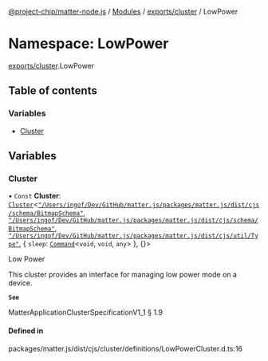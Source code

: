 [@project-chip/matter-node.js](../README.md) / [Modules](../modules.md) / [exports/cluster](exports_cluster.md) / LowPower

# Namespace: LowPower

[exports/cluster](exports_cluster.md).LowPower

## Table of contents

### Variables

- [Cluster](exports_cluster.LowPower.md#cluster)

## Variables

### Cluster

• `Const` **Cluster**: [`Cluster`](exports_cluster.md#cluster)<[`"/Users/ingof/Dev/GitHub/matter.js/packages/matter.js/dist/cjs/schema/BitmapSchema"`](export._internal_.__Users_ingof_Dev_GitHub_matter_js_packages_matter_js_dist_cjs_schema_BitmapSchema_.md), [`"/Users/ingof/Dev/GitHub/matter.js/packages/matter.js/dist/cjs/schema/BitmapSchema"`](export._internal_.__Users_ingof_Dev_GitHub_matter_js_packages_matter_js_dist_cjs_schema_BitmapSchema_.md), [`"/Users/ingof/Dev/GitHub/matter.js/packages/matter.js/dist/cjs/util/Type"`](export._internal_.__Users_ingof_Dev_GitHub_matter_js_packages_matter_js_dist_cjs_util_Type_.md), { `sleep`: [`Command`](exports_cluster.md#command)<`void`, `void`, `any`\>  }, {}\>

Low Power

This cluster provides an interface for managing low power mode on a device.

**`See`**

MatterApplicationClusterSpecificationV1_1 § 1.9

#### Defined in

packages/matter.js/dist/cjs/cluster/definitions/LowPowerCluster.d.ts:16
